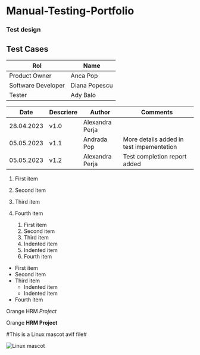  # Manual-Testing-Portfolio
### Test design
<h2>Test Cases</h2>

| Rol  | Name  |
|---|---|
| Product Owner | Anca Pop |
| Software Developer| Diana Popescu|
| Tester | Ady Balo |

| Date  | Descriere | Author | Comments |
|---|---|---|---|
| 28.04.2023 | v1.0 | Alexandra Perja |
| 05.05.2023 | v1.1 | Andrada Pop | More details added in test impementetion |
| 05.05.2023 | v1.2 | Alexandra Perja | Test completion report added |

1. First item
2. Second item
3. Third item
4. Fourth item


   1. First item
   2. Second item
   3. Third item
     1. Indented item
     2. Indented item
   4. Fourth item
 
 - First item
- Second item
- Third item
    - Indented item
    - Indented item
- Fourth item

Orange HRM *Project*

Orange **HRM Project**

#This is a Linux mascot avif file#


![Linux mascot](tux.avif)
